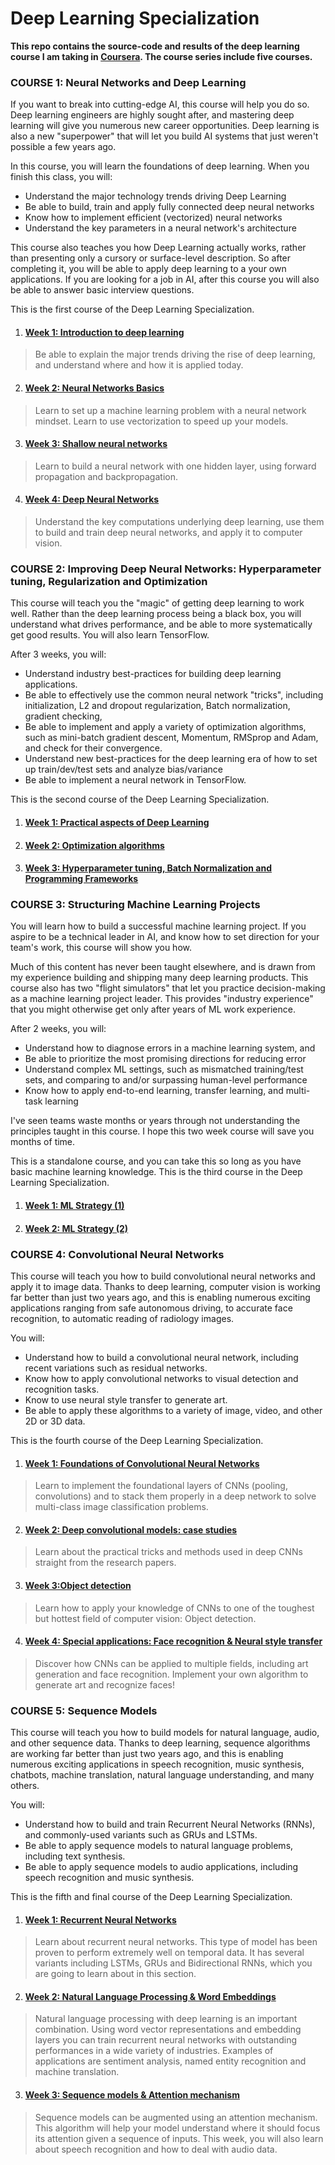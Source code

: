 # Deep Learning Specialization

**This repo contains the source-code and results of the deep learning course I am taking in [Coursera](https://www.coursera.org/specializations/deep-learning). The course series include five courses.**


### COURSE 1: Neural Networks and Deep Learning

If you want to break into cutting-edge AI, this course will help you do so. Deep learning engineers are highly sought after, and mastering deep learning will give you numerous new career opportunities. Deep learning is also a new "superpower" that will let you build AI systems that just weren't possible a few years ago. 

In this course, you will learn the foundations of deep learning. When you finish this class, you will:
- Understand the major technology trends driving Deep Learning
- Be able to build, train and apply fully connected deep neural networks 
- Know how to implement efficient (vectorized) neural networks 
- Understand the key parameters in a neural network's architecture 

This course also teaches you how Deep Learning actually works, rather than presenting only a cursory or surface-level description. So after completing it, you will be able to apply deep learning to a your own applications. If you are looking for a job in AI, after this course you will also be able to answer basic interview questions. 

This is the first course of the Deep Learning Specialization.

1. #### [Week 1: Introduction to deep learning](https://github.com/ShujunHuang2019/DeepLearning/tree/master/Week1IntroductionPractice)
> Be able to explain the major trends driving the rise of deep learning, and understand where and how it is applied today.

2. #### [Week 2: Neural Networks Basics](https://github.com/ShujunHuang2019/DeepLearning/tree/master/Week2LogisticRegressionPractice)
> Learn to set up a machine learning problem with a neural network mindset. Learn to use vectorization to speed up your models.

3. #### [Week 3: Shallow neural networks](https://github.com/ShujunHuang2019/DeepLearning/tree/master/Week3ShallowNNPractice)
> Learn to build a neural network with one hidden layer, using forward propagation and backpropagation.

4. #### [Week 4: Deep Neural Networks](https://github.com/ShujunHuang2019/DeepLearning/tree/master/Week4DeepNNPractice)
> Understand the key computations underlying deep learning, use them to build and train deep neural networks, and apply it to computer vision.


### COURSE 2: Improving Deep Neural Networks: Hyperparameter tuning, Regularization and Optimization

This course will teach you the "magic" of getting deep learning to work well. Rather than the deep learning process being a black box, you will understand what drives performance, and be able to more systematically get good results. You will also learn TensorFlow. 

After 3 weeks, you will: 
- Understand industry best-practices for building deep learning applications. 
- Be able to effectively use the common neural network "tricks", including initialization, L2 and dropout regularization, Batch normalization, gradient checking, 
- Be able to implement and apply a variety of optimization algorithms, such as mini-batch gradient descent, Momentum, RMSprop and Adam, and check for their convergence. 
- Understand new best-practices for the deep learning era of how to set up train/dev/test sets and analyze bias/variance
- Be able to implement a neural network in TensorFlow. 

This is the second course of the Deep Learning Specialization.

1. #### [Week 1: Practical aspects of Deep Learning](https://github.com/ShujunHuang2019/DeepLearning/tree/master/Week5Practice)

2. #### [Week 2: Optimization algorithms](https://github.com/ShujunHuang2019/DeepLearning/tree/master/Week6Practice)

3. #### [Week 3: Hyperparameter tuning, Batch Normalization and Programming Frameworks](https://github.com/ShujunHuang2019/DeepLearning/tree/master/Week7Practice)


### COURSE 3: Structuring Machine Learning Projects

You will learn how to build a successful machine learning project. If you aspire to be a technical leader in AI, and know how to set direction for your team's work, this course will show you how.

Much of this content has never been taught elsewhere, and is drawn from my experience building and shipping many deep learning products. This course also has two "flight simulators" that let you practice decision-making as a machine learning project leader. This provides "industry experience" that you might otherwise get only after years of ML work experience.

After 2 weeks, you will: 
- Understand how to diagnose errors in a machine learning system, and 
- Be able to prioritize the most promising directions for reducing error
- Understand complex ML settings, such as mismatched training/test sets, and comparing to and/or surpassing human-level performance
- Know how to apply end-to-end learning, transfer learning, and multi-task learning

I've seen teams waste months or years through not understanding the principles taught in this course. I hope this two week course will save you months of time.

This is a standalone course, and you can take this so long as you have basic machine learning knowledge. This is the third course in the Deep Learning Specialization.

1. #### [Week 1: ML Strategy (1)](https://github.com/ShujunHuang2019/DeepLearning/tree/master/Week8ML_Strategy_Practice)

2. #### [Week 2: ML Strategy (2)](https://github.com/ShujunHuang2019/DeepLearning/tree/master/Week9ML_Strategy_Practice)



### COURSE 4: Convolutional Neural Networks

This course will teach you how to build convolutional neural networks and apply it to image data. Thanks to deep learning, computer vision is working far better than just two years ago, and this is enabling numerous exciting applications ranging from safe autonomous driving, to accurate face recognition, to automatic reading of radiology images. 

You will:
- Understand how to build a convolutional neural network, including recent variations such as residual networks.
- Know how to apply convolutional networks to visual detection and recognition tasks.
- Know to use neural style transfer to generate art.
- Be able to apply these algorithms to a variety of image, video, and other 2D or 3D data.

This is the fourth course of the Deep Learning Specialization.

1. #### [Week 1: Foundations of Convolutional Neural Networks](https://github.com/ShujunHuang2019/DeepLearning/tree/master/Week10CNNs_Practice)
> Learn to implement the foundational layers of CNNs (pooling, convolutions) and to stack them properly in a deep network to solve multi-class image classification problems.

2. #### [Week 2: Deep convolutional models: case studies](https://github.com/ShujunHuang2019/DeepLearning/tree/master/Week11DeepConvolutionalModelsPractice)
> Learn about the practical tricks and methods used in deep CNNs straight from the research papers.

3. #### [Week 3:Object detection](https://github.com/ShujunHuang2019/DeepLearning/tree/master/Week12ObjectDetectionPractice)
> Learn how to apply your knowledge of CNNs to one of the toughest but hottest field of computer vision: Object detection.

4. #### [Week 4: Special applications: Face recognition & Neural style transfer](https://github.com/ShujunHuang2019/DeepLearning/tree/master/Week13SpecialApplicationsPractice)
> Discover how CNNs can be applied to multiple fields, including art generation and face recognition. Implement your own algorithm to generate art and recognize faces!



### COURSE 5: Sequence Models

This course will teach you how to build models for natural language, audio, and other sequence data. Thanks to deep learning, sequence algorithms are working far better than just two years ago, and this is enabling numerous exciting applications in speech recognition, music synthesis, chatbots, machine translation, natural language understanding, and many others. 

You will:
- Understand how to build and train Recurrent Neural Networks (RNNs), and commonly-used variants such as GRUs and LSTMs.
- Be able to apply sequence models to natural language problems, including text synthesis. 
- Be able to apply sequence models to audio applications, including speech recognition and music synthesis.

This is the fifth and final course of the Deep Learning Specialization.


1. #### [Week 1: Recurrent Neural Networks](https://github.com/ShujunHuang2019/DeepLearning/tree/master/Week14RNNsPractice)
> Learn about recurrent neural networks. This type of model has been proven to perform extremely well on temporal data. It has several variants including LSTMs, GRUs and Bidirectional RNNs, which you are going to learn about in this section.

2. #### [Week 2: Natural Language Processing & Word Embeddings](https://github.com/ShujunHuang2019/DeepLearning/tree/master/Week15BPL%26WordEmbeddingsPractice)
> Natural language processing with deep learning is an important combination. Using word vector representations and embedding layers you can train recurrent neural networks with outstanding performances in a wide variety of industries. Examples of applications are sentiment analysis, named entity recognition and machine translation.

3. #### [Week 3: Sequence models & Attention mechanism](https://github.com/ShujunHuang2019/DeepLearning/tree/master/Week16SequenceModels%26AttentionMechanismPractice)
> Sequence models can be augmented using an attention mechanism. This algorithm will help your model understand where it should focus its attention given a sequence of inputs. This week, you will also learn about speech recognition and how to deal with audio data.



